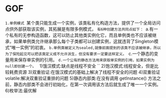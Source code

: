 # GOF
``1.单例模式
  ``某个类只能生成一个实例，该类私有化构造方法，提供了一个全局访问点供外部获取该实例，其拓展是有限多例模式，
  ``有6种创建方法共同点如下：
  ``a.有一个私有的无参构造函数，这可以防止其他类实例化它，而且单例类也不应该被继承，如果单例类允许继承那么每个子类都可以创建实例，这就违背了Singleton模式“唯一实例”的初衷。
  ``b.单例类被定义为sealed,就像前面提到的该类不应该被继承，所以为了保险起见可以把该类定义成不允许派生，但没有要求一定要这样定义。
  ``c.一个静态的变量用来保存单实例的引用。
  ``d.一个公有的静态方法用来获取单实例的引用，如果实例为null即创建一个。
  ``    1)饿汉模式:缺点是线程不安全
  ``    2)饱汉模式:线程安全，但是比较耗费资源
        3)双重验证:在饿汉模式的基础上解决了线程不安全的问题
        4)双重验证volatile:解决双重验证重排的问题
        5)静态内部类:在没有调用 getInstance() 方法之前，静态内部类不会进行初始化，在第一次调用该方法后就生成了唯一一个实例。
        6)枚举法:最优解
